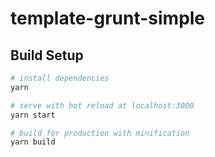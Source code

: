 # template-grunt-simple

## Build Setup

``` bash
# install dependencies
yarn

# serve with hot reload at localhost:3000
yarn start

# build for production with minification
yarn build
```
